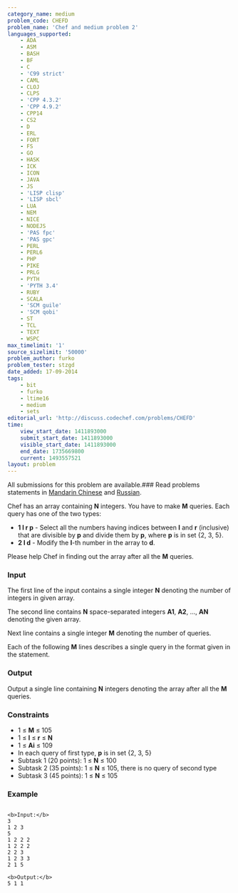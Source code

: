```yaml
---
category_name: medium
problem_code: CHEFD
problem_name: 'Chef and medium problem 2'
languages_supported:
    - ADA
    - ASM
    - BASH
    - BF
    - C
    - 'C99 strict'
    - CAML
    - CLOJ
    - CLPS
    - 'CPP 4.3.2'
    - 'CPP 4.9.2'
    - CPP14
    - CS2
    - D
    - ERL
    - FORT
    - FS
    - GO
    - HASK
    - ICK
    - ICON
    - JAVA
    - JS
    - 'LISP clisp'
    - 'LISP sbcl'
    - LUA
    - NEM
    - NICE
    - NODEJS
    - 'PAS fpc'
    - 'PAS gpc'
    - PERL
    - PERL6
    - PHP
    - PIKE
    - PRLG
    - PYTH
    - 'PYTH 3.4'
    - RUBY
    - SCALA
    - 'SCM guile'
    - 'SCM qobi'
    - ST
    - TCL
    - TEXT
    - WSPC
max_timelimit: '1'
source_sizelimit: '50000'
problem_author: furko
problem_tester: stzgd
date_added: 17-09-2014
tags:
    - bit
    - furko
    - ltime16
    - medium
    - sets
editorial_url: 'http://discuss.codechef.com/problems/CHEFD'
time:
    view_start_date: 1411893000
    submit_start_date: 1411893000
    visible_start_date: 1411893000
    end_date: 1735669800
    current: 1493557521
layout: problem
---
```

All submissions for this problem are available.###  Read problems statements in [Mandarin Chinese](http://www.codechef.com/download/translated/LTIME16/mandarin/CHEFD.pdf) and [Russian](http://www.codechef.com/download/translated/LTIME16/russian/CHEFD.pdf).

Chef has an array containing **N** integers. You have to make **M** queries. Each query has one of the two types:

- **1 l r p** - Select all the numbers having indices between **l** and **r** (inclusive) that are divisible by **p** and divide them by **p**,
   where **p** is in set {2, 3, 5}.
- **2 l d** - Modify the **l**-th number in the array to **d**.

Please help Chef in finding out the array after all the **M** queries.

### Input

The first line of the input contains a single integer **N** denoting the number of integers in given array.

The second line contains **N** space-separated integers **A1**, **A2**, ..., **AN** denoting the given array.

Next line contains a single integer **M** denoting the number of queries.

Each of the following **M** lines describes a single query in the format given in the statement.

### Output

 Output a single line containing **N** integers denoting the array after all the **M** queries.

### Constraints

- 1 ≤ **M** ≤ 105
- 1 ≤ **l** ≤ **r** ≤ **N**
- 1 ≤ **Ai** ≤ 109
- In each query of first type, **p** is in set {2, 3, 5}
- Subtask 1 (20 points): 1 ≤ **N** ≤ 100
- Subtask 2 (35 points): 1 ≤ **N** ≤ 105, there is no query of second type
- Subtask 3 (45 points): 1 ≤ **N** ≤ 105

### Example

```

<b>Input:</b>
3
1 2 3
5
1 2 2 2
1 2 2 2
2 2 3
1 2 3 3
2 1 5

<b>Output:</b>
5 1 1

```